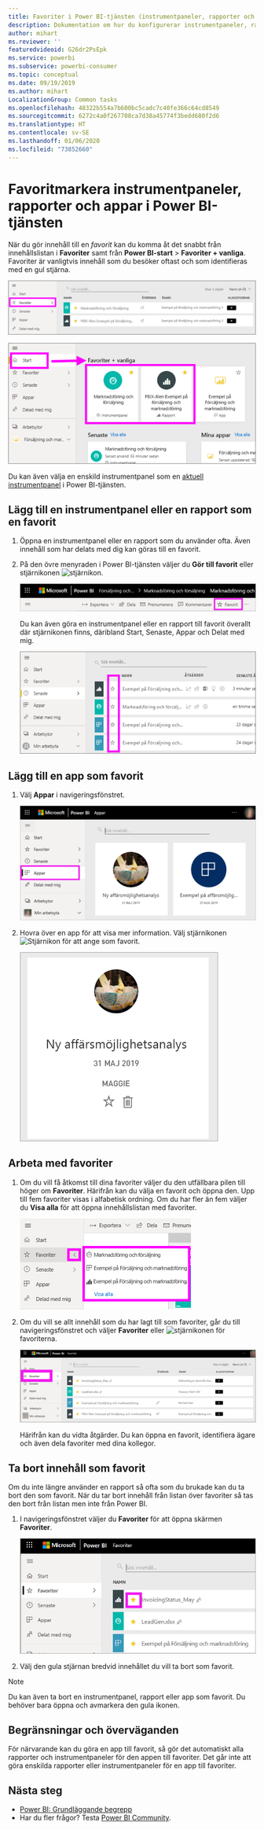 ```yaml
---
title: Favoriter i Power BI-tjänsten (instrumentpaneler, rapporter och appar)
description: Dokumentation om hur du konfigurerar instrumentpaneler, rapporter och appar som favoriter i Power BI-tjänsten
author: mihart
ms.reviewer: ''
featuredvideoid: G26dr2PsEpk
ms.service: powerbi
ms.subservice: powerbi-consumer
ms.topic: conceptual
ms.date: 09/19/2019
ms.author: mihart
LocalizationGroup: Common tasks
ms.openlocfilehash: 48322b554a7b600bc5cadc7c40fe366c64cd8549
ms.sourcegitcommit: 6272c4a0f267708ca7d38a45774f3bedd680f2d6
ms.translationtype: HT
ms.contentlocale: sv-SE
ms.lasthandoff: 01/06/2020
ms.locfileid: "73852660"
---
```

# <a name="favorite-dashboards-reports-and-apps-in-the-power-bi-service"></a>Favoritmarkera instrumentpaneler, rapporter och appar i Power BI-tjänsten
När du gör innehåll till en *favorit* kan du komma åt det snabbt från innehållslistan i **Favoriter** samt från **Power BI-start** > **Favoriter + vanliga**. Favoriter är vanligtvis innehåll som du besöker oftast och som identifieras med en gul stjärna.

   ![Favoriter-ikonen](./media/end-user-favorite/power-bi-favorite-nav.png)

   ![Ikonen Favoriter + vanliga](./media/end-user-favorite/power-bi-home.png)

Du kan även välja en enskild instrumentpanel som en [aktuell instrumentpanel](end-user-featured.md) i Power BI-tjänsten.

## <a name="add-a-dashboard-or-report-as-a-favorite"></a>Lägg till en instrumentpanel eller en rapport som en favorit

1. Öppna en instrumentpanel eller en rapport som du använder ofta. Även innehåll som har delats med dig kan göras till en favorit.

2. På den övre menyraden i Power BI-tjänsten väljer du **Gör till favorit** eller stjärnikonen ![stjärnikon](./media/end-user-favorite/power-bi-favorite-icon.png).
   
   ![Ikonen Favorit](./media/end-user-favorite/power-bi-favorite.png)
   
   Du kan även göra en instrumentpanel eller en rapport till favorit överallt där stjärnikonen finns, däribland Start, Senaste, Appar och Delat med mig. 
   
   ![Fliken Instrumentpanel med en gul stjärna](./media/end-user-favorite/power-bi-recent.png)

## <a name="add-an-app-as-a-favorite"></a>Lägg till en app som favorit

1. Välj **Appar** i navigeringsfönstret.

   ![Instrumentpanel](./media/end-user-favorite/power-bi-app.png)

2. Hovra över en app för att visa mer information. Välj stjärnikonen ![Stjärnikon](./media/end-user-favorite/power-bi-favorite-icon.png) för att ange som favorit.
   
   ![Hovra över appen](./media/end-user-favorite/power-bi-hover-app.png)

## <a name="work-with-favorites"></a>Arbeta med favoriter
1. Om du vill få åtkomst till dina favoriter väljer du den utfällbara pilen till höger om **Favoriter**. Härifrån kan du välja en favorit och öppna den. Upp till fem favoriter visas i alfabetisk ordning. Om du har fler än fem väljer du **Visa alla** för att öppna innehållslistan med favoriter. 
   
   ![Favoriter utfällt](./media/end-user-favorite/power-bi-favorite-flyout.png)
2. Om du vill se allt innehåll som du har lagt till som favoriter, går du till navigeringsfönstret och väljer **Favoriter** eller ![stjärnikonen](./media/end-user-favorite/power-bi-favorites-icon.png) för favoriterna. 
   
    ![Fönstret Favoriter](./media/end-user-favorite/power-bi-fav-screen.png)
   
   Härifrån kan du vidta åtgärder. Du kan öppna en favorit, identifiera ägare och även dela favoriter med dina kollegor.

## <a name="unfavorite-content"></a>Ta bort innehåll som favorit
Om du inte längre använder en rapport så ofta som du brukade kan du ta bort den som favorit. När du tar bort innehåll från listan över favoriter så tas den bort från listan men inte från Power BI.

1. I navigeringsfönstret väljer du **Favoriter** för att öppna skärmen **Favoriter**.
   
   ![Skärmen Favoriter](./media/end-user-favorite/power-bi-un-favorite.png)
2. Välj den gula stjärnan bredvid innehållet du vill ta bort som favorit.

> [!NOTE]
> Du kan även ta bort en instrumentpanel, rapport eller app som favorit. Du behöver bara öppna och avmarkera den gula ikonen. 
> 
> 
## <a name="limitations-and-considerations"></a>Begränsningar och överväganden
För närvarande kan du göra en app till favorit, så gör det automatiskt alla rapporter och instrumentpaneler för den appen till favoriter. Det går inte att göra enskilda rapporter eller instrumentpaneler för en app till favoriter. 

## <a name="next-steps"></a>Nästa steg
- [Power BI: Grundläggande begrepp](end-user-basic-concepts.md)
- Har du fler frågor? Testa [Power BI Community](https://community.powerbi.com/).

